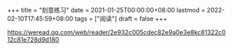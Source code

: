 +++
title = "刻意练习"
date = 2021-01-25T00:00:00+08:00
lastmod = 2022-02-10T17:45:59+08:00
tags = ["阅读"]
draft = false
+++

<https://weread.qq.com/web/reader/2e932c005cdec82e9a0e3e8kc81322c012c81e728d9d180>
